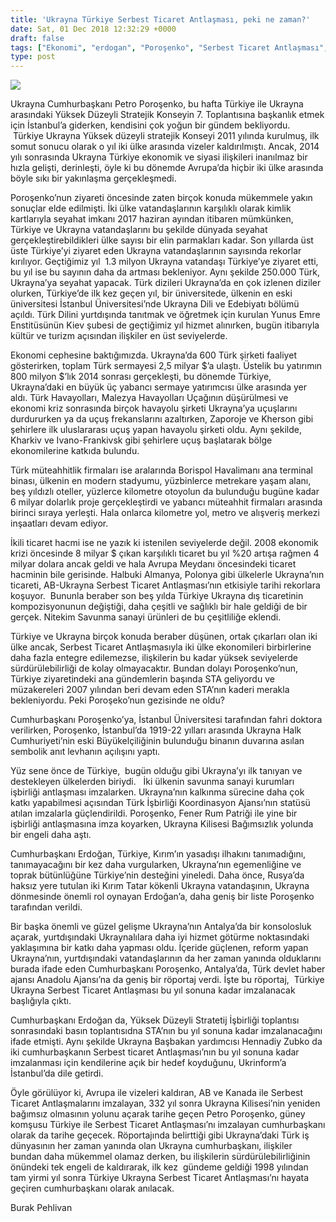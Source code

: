 ```yaml
---
title: 'Ukrayna Türkiye Serbest Ticaret Antlaşması, peki ne zaman?'
date: Sat, 01 Dec 2018 12:32:29 +0000
draft: false
tags: ["Ekonomi", "erdogan", "Poroşenko", "Serbest Ticaret Antlaşması", "sta", "Ukrayna", "Ukrayna", "Ukrayna Dış İlişkileri", "Uluslarası İlişkiler"]
type: post
---
```


![](https://burakpehlivan.org/wp-content/uploads/2019/06/erdporo.jpg)

Ukrayna Cumhurbaşkanı Petro Poroşenko, bu hafta Türkiye ile Ukrayna arasındaki Yüksek Düzeyli Stratejik Konseyin 7. Toplantısına başkanlık etmek için İstanbul’a giderken, kendisini çok yoğun bir gündem bekliyordu.  Türkiye Ukrayna Yüksek düzeyli stratejik Konseyi 2011 yılında kurulmuş, ilk somut sonucu olarak o yıl iki ülke arasında vizeler kaldırılmıştı. Ancak, 2014 yılı sonrasında Ukrayna Türkiye ekonomik ve siyasi ilişkileri inanılmaz bir hızla gelişti, derinleşti, öyle ki bu dönemde Avrupa’da hiçbir iki ülke arasında böyle sıkı bir yakınlaşma gerçekleşmedi.

Poroşenko’nun ziyareti öncesinde zaten birçok konuda mükemmele yakın sonuçlar elde edilmişti. İki ülke vatandaşlarının karşılıklı olarak kimlik kartlarıyla seyahat imkanı 2017 haziran ayından itibaren mümkünken, Türkiye ve Ukrayna vatandaşlarını bu şekilde dünyada seyahat gerçekleştirebildikleri ülke sayısı bir elin parmakları kadar. Son yıllarda üst üste Türkiye’yi ziyaret eden Ukrayna vatandaşlarının sayısında rekorlar kırılıyor. Geçtiğimiz yıl  1.3 milyon Ukrayna vatandaşı Türkiye’ye ziyaret etti, bu yıl ise bu sayının daha da artması bekleniyor. Aynı şekilde 250.000 Türk, Ukrayna’ya seyahat yapacak. Türk dizileri Ukrayna’da en çok izlenen diziler olurken, Türkiye’de ilk kez geçen yıl, bir üniversitede, ülkenin en eski üniversitesi İstanbul Üniversitesi’nde Ukrayna Dili ve Edebiyatı bölümü açıldı. Türk Dilini yurtdışında tanıtmak ve öğretmek için kurulan Yunus Emre Enstitüsünün Kiev şubesi de geçtiğimiz yıl hizmet alınırken, bugün itibarıyla kültür ve turizm açısından ilişkiler en üst seviyelerde.

Ekonomi cephesine baktığımızda. Ukrayna’da 600 Türk şirketi faaliyet gösterirken, toplam Türk sermayesi 2,5 milyar $’a ulaştı. Üstelik bu yatırımın 800 milyon $’lık 2014 sonrası gerçekleşti, bu dönemde Türkiye, Ukrayna’daki en büyük üç yabancı sermaye yatırımcısı ülke arasında yer aldı. Türk Havayolları, Malezya Havayolları Uçağının düşürülmesi ve ekonomi kriz sonrasında birçok havayolu şirketi Ukrayna’ya uçuşlarını durdururken ya da uçuş frekanslarını azaltırken, Zaporoje ve Kherson gibi şehirlere ilk uluslararası uçuş yapan havayolu şirketi oldu. Aynı şekilde, Kharkiv ve Ivano-Frankivsk gibi şehirlere uçuş başlatarak bölge ekonomilerine katkıda bulundu.

Türk müteahhitlik firmaları ise aralarında Borispol Havalimanı ana terminal binası, ülkenin en modern stadyumu, yüzbinlerce metrekare yaşam alanı, beş yıldızlı oteller, yüzlerce kilometre otoyolun da bulunduğu bugüne kadar 6 milyar dolarlık proje gerçekleştirdi ve yabancı müteahhit firmaları arasında birinci sıraya yerleşti. Hala onlarca kilometre yol, metro ve alışveriş merkezi inşaatları devam ediyor.

İkili ticaret hacmi ise ne yazık ki istenilen seviyelerde değil. 2008 ekonomik krizi öncesinde 8 milyar $ çıkan karşılıklı ticaret bu yıl %20 artışa rağmen 4 milyar dolara ancak geldi ve hala Avrupa Meydanı öncesindeki ticaret hacminin bile gerisinde. Halbuki Almanya, Polonya gibi ülkelerle Ukrayna’nın ticareti, AB-Ukrayna Serbest Ticaret Antlaşması’nın etkisiyle tarihi rekorlara koşuyor.  Bununla beraber son beş yılda Türkiye Ukrayna dış ticaretinin kompozisyonunun değiştiği, daha çeşitli ve sağlıklı bir hale geldiği de bir gerçek. Nitekim Savunma sanayi ürünleri de bu çeşitliliğe eklendi.

Türkiye ve Ukrayna birçok konuda beraber düşünen, ortak çıkarları olan iki ülke ancak, Serbest Ticaret Antlaşmasıyla iki ülke ekonomileri birbirlerine daha fazla entegre edilemezse, ilişkilerin bu kadar yüksek seviyelerde sürdürülebilirliği de kolay olmayacaktır. Bundan dolayı Poroşenko’nun, Türkiye ziyaretindeki ana gündemlerin başında STA geliyordu ve müzakereleri 2007 yılından beri devam eden STA’nın kaderi merakla bekleniyordu. Peki Poroşeko’nun gezisinde ne oldu?

Cumhurbaşkanı Poroşenko’ya, İstanbul Üniversitesi tarafından fahri doktora verilirken, Poroşenko, İstanbul’da 1919-22 yılları arasında Ukrayna Halk Cumhuriyeti’nin eski Büyükelçiliğinin bulunduğu binanın duvarına asılan sembolik anıt levhanın açılışını yaptı.

Yüz sene önce de Türkiye,  bugün olduğu gibi Ukrayna’yı ilk tanıyan ve destekleyen ülkelerden biriydi.   İki ülkenin savunma sanayi kurumları işbirliği antlaşması imzalarken. Ukrayna’nın kalkınma sürecine daha çok katkı yapabilmesi açısından Türk İşbirliği Koordinasyon Ajansı’nın statüsü atılan imzalarla güçlendirildi. Poroşenko, Fener Rum Patriği ile yine bir işbirliği antlaşmasına imza koyarken, Ukrayna Kilisesi Bağımsızlık yolunda bir engeli daha aştı.

Cumhurbaşkanı Erdoğan, Türkiye, Kırım’ın yasadışı ilhakını tanımadığını, tanımayacağını bir kez daha vurgularken, Ukrayna’nın egemenliğine ve toprak bütünlüğüne Türkiye’nin desteğini yineledi. Daha önce, Rusya’da haksız yere tutulan iki Kırım Tatar kökenli Ukrayna vatandaşının, Ukrayna dönmesinde önemli rol oynayan Erdoğan’a, daha geniş bir liste Poroşenko tarafından verildi.

Bir başka önemli ve güzel gelişme Ukrayna’nın Antalya’da bir konsolosluk açarak, yurtdışındaki Ukraynalılara daha iyi hizmet götürme noktasındaki yaklaşımına bir katkı daha yapması oldu. İçeride güçlenen, reform yapan Ukrayna’nın, yurtdışındaki vatandaşlarının da her zaman yanında olduklarını burada ifade eden Cumhurbaşkanı Poroşenko, Antalya’da, Türk devlet haber ajansı Anadolu Ajansı’na da geniş bir röportaj verdi. İşte bu röportaj,  Türkiye Ukrayna Serbest Ticaret Antlaşması bu yıl sonuna kadar imzalanacak başlığıyla çıktı.

Cumhurbaşkanı Erdoğan da, Yüksek Düzeyli Stratetij İşbirliği toplantısı sonrasındaki basın toplantısıdna STA’nın bu yıl sonuna kadar imzalanacağını ifade etmişti. Aynı şekilde Ukrayna Başbakan yardımcısı Hennadiy Zubko da iki cumhurbaşkanın Serbest ticaret Antlaşması’nın bu yıl sonuna kadar imzalanması için kendilerine açık bir hedef koyduğunu, Ukrinform’a İstanbul’da dile getirdi.

Öyle görülüyor ki, Avrupa ile vizeleri kaldıran, AB ve Kanada ile Serbest Ticaret Antlaşmalarını imzalayan, 332 yıl sonra Ukrayna Kilisesi’nin yeniden bağımsız olmasının yolunu açarak tarihe geçen Petro Poroşenko, güney komşusu Türkiye ile Serbest Ticaret Antlaşması’nı imzalayan cumhurbaşkanı olarak da tarihe geçecek. Röportajında belirttiği gibi Ukrayna’daki Türk iş dünyasının her zaman yanında olan Ukrayna cumhurbaşkanı, ilişkiler bundan daha mükemmel olamaz derken, bu ilişkilerin sürdürülebilirliğinin önündeki tek engeli de kaldırarak, ilk kez  gündeme geldiği 1998 yılından tam yirmi yıl sonra Türkiye Ukrayna Serbest Ticaret Antlaşması’nı hayata geçiren cumhurbaşkanı olarak anılacak.

Burak Pehlivan

